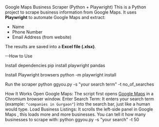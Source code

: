 Google Maps Business Scraper (Python + Playwright)
This is a Python project to scrape business information from Google Maps.
It uses **Playwright** to automate Google Maps and extract:
- Name
- Phone Number
- Email Address (from website)

The results are saved into a **Excel file (.xlsx)**.

--How to Use

Install dependencies
pip install playwright pandas

Install Playwright browsers
python -m playwright install

Run the scraper
python ggyou.py -s "your search term" -t no_of_searches

How It Works
Open Google Maps:
The script first opens [Google Maps](https://www.google.com/maps) in a Chromium browser window.
Enter Search Term:
It enters your search term (example: `"companies in Gurgaon"`) into the search bar, just like a human would type.
Load Business Listings:
It scrolls the left-side panel in Google Maps , this loads more and more businesses.
You can tell it how many businesses to scrape with:
python ggyou.py -s "your search" -t 50
